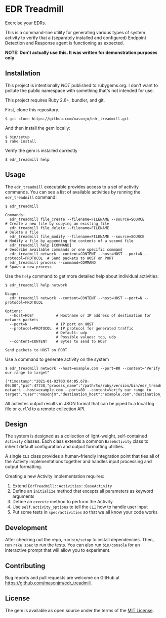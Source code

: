 # EDR Treadmill

Exercise your EDRs.

This is a command-line utility for generating various types of system activity
to verify that a (separately installed and configured) Endpoint
Detection and Response agent is functioning as expected.

**NOTE: Don't actually use this. It was written for demonstration purposes
only**


## Installation

This project is intentionally _NOT_ published to rubygems.org. I don't want to
pollute the public namespace with something that's not intended for use.

This project requires Ruby 2.6+, bundler, and git.

First, clone this repository.

    $ git clone https://github.com/masonjm/edr_treadmill.git

And then install the gem locally:

    $ bin/setup
    $ rake install

Verify the gem is installed correctly

    $ edr_treadmill help


## Usage

The `edr_treadmill` executable provides access to a set of activity commands.
You can see a list of available activities by running the `edr_treadmill`
command:

    $ edr_treadmill

    Commands:
      edr_treadmill file_create --filename=FILENAME --source=SOURCE                     # Create a new file by copying an existing file
      edr_treadmill file_delete --filename=FILENAME                                     # Delete a file
      edr_treadmill file_modify --filename=FILENAME --source=SOURCE                     # Modify a file by appending the contents of a second file
      edr_treadmill help [COMMAND]                                                      # Describe available commands or one specific command
      edr_treadmill network --content=CONTENT --host=HOST --port=N --protocol=PROTOCOL  # Send packets to HOST on PORT
      edr_treadmill process --command=COMMAND                                           # Spawn a new process

Use the `help` command to get more detailed help about individual activities:

    $ edr_treadmill help network

    Usage:
      edr_treadmill network --content=CONTENT --host=HOST --port=N --protocol=PROTOCOL

    Options:
      --host=HOST          # Hostname or IP address of destination for network packets
      --port=N             # IP port on HOST
      --protocol=PROTOCOL  # IP protocol for generated traffic
                           # Default: udp
                           # Possible values: tcp, udp
      --content=CONTENT    # Bytes to send to HOST

    Send packets to HOST on PORT

Use a command to generate activity on the system

    $ edr_treadmill network --host=example.com --port=80 --content="Verify our range to target"

    {"timestamp":"2021-01-02T03:04:05.678-09:00","pid":47738,"process_name":"/path/to/ruby/version/bin/edr_treadmill","command_line":"/path/to/ruby/version/bin/edr_treadmill network --host=example.com --port=80 --content=Verify our range to target","user":"masonjm","destination_host":"example.com","destination_port":80,"source_host":"10.11.12.13","source_port":424242,"data_size":26,"protocol":"udp"}

All activites output results in JSON format that can be piped to a local log
file or `curl`'d to a remote collection API.


## Design

The system is designed as a collection of light-weight, self-contained `Activity`
classes. Each class extends a common `BaseActivity` class to inherit default
configuration and output formatting utilities.

A single `CLI` class provides a human-friendly integration point that ties all
of the Activity implementations together and handles input processing and output
formatting.

Creating a new Activity implementation requires:

1. Extend `EdrTreadmill::Activities::BaseActivity`
2. Define an `initialize` method that excepts all parameters as keyword arguments
3. Define an `execute` method to perform the Activity
4. Use `self.activity_options` to tell the `CLI` how to handle user input
5. Put some tests in `spec/activities` so that we all know your code works


## Development

After checking out the repo, run `bin/setup` to install dependencies. Then, run
`rake spec` to run the tests. You can also run `bin/console` for an interactive
prompt that will allow you to experiment.


## Contributing

Bug reports and pull requests are welcome on GitHub at
https://github.com/masonjm/edr_treadmill.


## License

The gem is available as open source under the terms of the
[MIT License](https://opensource.org/licenses/MIT).
